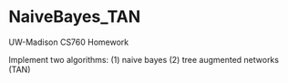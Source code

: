 # NaiveBayes_TAN
UW-Madison CS760 Homework

Implement two algorithms:
(1) naive bayes
(2) tree augmented networks (TAN)
